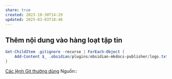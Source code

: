```yaml
---
share: true
created: 2023-10-30T14:29
updated: 2025-03-03T18:48
---
```

## Thêm nội dung vào hàng loạt tập tin
```PowerShell
Get-ChildItem .gitignore -recurse | ForEach-Object { 
    Add-Content $_ .obsidian/plugins/obsidian-mkdocs-publisher/logs.txt
}
```

[Các lệnh Git thường dùng](../../%F0%9F%93%8AT%E1%BB%95%20ch%E1%BB%A9c%20d%E1%BB%AF%20li%E1%BB%87u/%C4%90%E1%BB%93ng%20b%E1%BB%99,%20sao%20l%C6%B0u/Git/C%C3%A1c%20l%E1%BB%87nh%20Git%20th%C6%B0%E1%BB%9Dng%20d%C3%B9ng.md)
Nguồn:: 